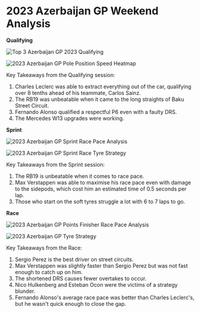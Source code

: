 # 2023 Azerbaijan GP Weekend Analysis

**Qualifying**

![Top 3 Azerbaijan GP 2023 Qualifying](https://user-images.githubusercontent.com/93969104/236507352-446c7dd8-3113-45cf-8462-5331b8254f7e.png)

![2023 Azerbaijan GP Pole Position Speed Heatmap](https://user-images.githubusercontent.com/93969104/236507383-b53589d0-8ee4-461f-813e-9e4947989df0.png)

Key Takeaways from the Qualifying session:
1. Charles Leclerc was able to extract everything out of the car, qualifying over 8 tenths ahead of his teammate, Carlos Sainz.
2. The RB19 was unbeatable when it came to the long straights of Baku Street Circuit.
3. Fernando Alonso qualified a respectful P6 even with a faulty DRS.
4. The Mercedes W13 upgrades were working.

**Sprint**

![2023 Azerbaijan GP Sprint Race Pace Analysis](https://user-images.githubusercontent.com/93969104/236508172-3036eff4-0276-47fc-9859-facc572da108.png)

![2023 Azerbaijan GP Sprint Race Tyre Strategy](https://user-images.githubusercontent.com/93969104/236508184-20a0e4f8-d828-4fe2-8002-772cef519e3c.png)

Key Takeaways from the Sprint session:
1. The RB19 is unbeatable when it comes to race pace.
2. Max Verstappen was able to maximise his race pace even with damage to the sidepods, which cost him an estimated time of 0.5 seconds per lap.
3. Those who start on the soft tyres struggle a lot with 6 to 7 laps to go.

**Race**

![2023 Azerbaijan GP Points Finisher Race Pace Analysis](https://user-images.githubusercontent.com/93969104/236509044-f4b8a527-100d-4918-9503-0f853e8f7d3f.png)

![2023 Azerbaijan GP Tyre Strategy](https://user-images.githubusercontent.com/93969104/236509070-59e3fc4f-ceb0-4859-8785-40166ca0c367.png)

Key Takeaways from the Race:
1. Sergio Perez is the best driver on street circuits.
2. Max Verstappen was slightly faster than Sergio Perez but was not fast enough to catch up on him.
3. The shortened DRS causes fewer overtakes to occur.
4. Nico Hulkenberg and Esteban Ocon were the victims of a strategy blunder.
5. Fernando Alonso's average race pace was better than Charles Leclerc's, but he wasn't quick enough to close the gap.
